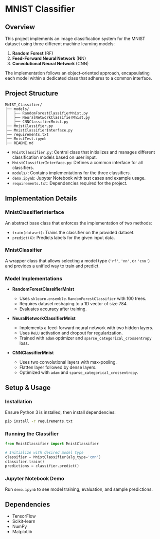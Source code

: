 # MNIST Classifier

## Overview
This project implements an image classification system for the MNIST dataset using three different machine learning models:

1. **Random Forest** (RF)
2. **Feed-Forward Neural Network** (NN)
3. **Convolutional Neural Network** (CNN)

The implementation follows an object-oriented approach, encapsulating each model within a dedicated class that adheres to a common interface.

## Project Structure
```
MNIST_Classifier/
│── models/
│   ├── RandomForestClassifierMnist.py
│   ├── NeuralNetworkClassifierMnist.py
│   ├── CNNClassifierMnist.py
│── MnistClassifier.py
│── MnistClassifierInterface.py
│── requirements.txt
│── MnistTest.ipynb
│── README.md
```

- `MnistClassifier.py`: Central class that initializes and manages different classification models based on user input.
- `MnistClassifierInterface.py`: Defines a common interface for all classifiers.
- `models/`: Contains implementations for the three classifiers.
- `demo.ipynb`: Jupyter Notebook with test cases and example usage.
- `requirements.txt`: Dependencies required for the project.

## Implementation Details
### MnistClassifierInterface
An abstract base class that enforces the implementation of two methods:
- `train(dataset)`: Trains the classifier on the provided dataset.
- `predict(X)`: Predicts labels for the given input data.

### MnistClassifier
A wrapper class that allows selecting a model type (`'rf'`, `'nn'`, or `'cnn'`) and provides a unified way to train and predict.

### Model Implementations
- **RandomForestClassifierMnist**
  - Uses `sklearn.ensemble.RandomForestClassifier` with 100 trees.
  - Requires dataset reshaping to a 1D vector of size 784.
  - Evaluates accuracy after training.

- **NeuralNetworkClassifierMnist**
  - Implements a feed-forward neural network with two hidden layers.
  - Uses `ReLU` activation and dropout for regularization.
  - Trained with `adam` optimizer and `sparse_categorical_crossentropy` loss.

- **CNNClassifierMnist**
  - Uses two convolutional layers with max-pooling.
  - Flatten layer followed by dense layers.
  - Optimized with `adam` and `sparse_categorical_crossentropy`.

## Setup & Usage
### Installation
Ensure Python 3 is installed, then install dependencies:
```sh
pip install -r requirements.txt
```

### Running the Classifier
```python
from MnistClassifier import MnistClassifier

# Initialize with desired model type
classifier = MnistClassifier(alg_type='cnn')
classifier.train()
predictions = classifier.predict()
```

### Jupyter Notebook Demo
Run `demo.ipynb` to see model training, evaluation, and sample predictions.

## Dependencies
- TensorFlow
- Scikit-learn
- NumPy
- Matplotlib
